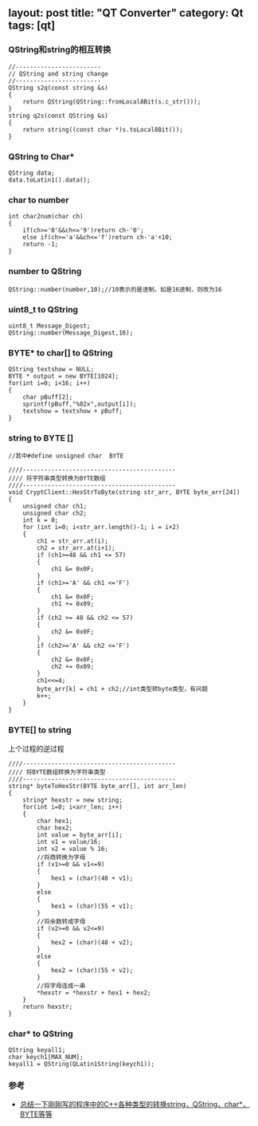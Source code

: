 layout: post
title: "QT Converter"
category: Qt
tags: [qt]
---

### QString和string的相互转换

	//------------------------
	// QString and string change
	//------------------------
	QString s2q(const string &s)
	{
		return QString(QString::fromLocal8Bit(s.c_str()));
	}
	string q2s(const QString &s)
	{
		return string((const char *)s.toLocal8Bit());
	}

<!-- more -->

### QString to Char*

	QString data;
	data.toLatin1().data();

### char to number

	int char2num(char ch)
	{
		if(ch>='0'&&ch<='9')return ch-'0';
		else if(ch>='a'&&ch<='f')return ch-'a'+10;
		return -1;
	}

### number to QString

	QString::number(number,10);//10表示的是进制，如是16进制，则改为16

### uint8_t to QString

	uint8_t Message_Digest; 
	QString::number(Message_Digest,16);

### BYTE* to char[] to QString

	QString textshow = NULL;
	BYTE * output = new BYTE[1024];
	for(int i=0; i<16; i++)
	{
		char pBuff[2];
		sprintf(pBuff,"%02x",output[i]);
		textshow = textshow + pBuff;
	}

### string to BYTE []

	//其中#define unsigned char  BYTE

	////-------------------------------------------
	//// 将字符串类型转换为BYTE数组
	////-------------------------------------------
	void CryptClient::HexStrToByte(string str_arr, BYTE byte_arr[24])
	{
		unsigned char ch1;
		unsigned char ch2;
		int k = 0;
		for (int i=0; i<str_arr.length()-1; i = i+2)
		{
			ch1 = str_arr.at(i);
			ch2 = str_arr.at(i+1);
			if (ch1>=48 && ch1 <= 57)
			{
				ch1 &= 0x0F;
			}
			if (ch1>='A' && ch1 <='F')
			{
				ch1 &= 0x0F;
				ch1 += 0x09;
			}
			if (ch2 >= 48 && ch2 <= 57)
			{
				ch2 &= 0x0F;
			}
			if (ch2>='A' && ch2 <='F')
			{
				ch2 &= 0x0F;
				ch2 += 0x09;
			}
			ch1<<=4;
			byte_arr[k] = ch1 + ch2;//int类型转byte类型，有问题
			k++;
		}
	}

### BYTE[] to string

上个过程的逆过程

	////-------------------------------------------
	//// 将BYTE数组转换为字符串类型
	////-------------------------------------------
	string* byteToHexStr(BYTE byte_arr[], int arr_len)
	{
		string* hexstr = new string;
		for(int i=0; i<arr_len; i++)
		{
			char hex1;
			char hex2;
			int value = byte_arr[i];
			int v1 = value/16;
			int v2 = value % 16;
			//将商转换为字母
			if (v1>=0 && v1<=9)
			{
				hex1 = (char)(48 + v1);
			}
			else
			{
				hex1 = (char)(55 + v1);
			}
			//将余数转成字母
			if (v2>=0 && v2<=9)
			{
				hex2 = (char)(48 + v2);
			}
			else
			{
				hex2 = (char)(55 + v2);
			}
			//将字母连成一串
			*hexstr = *hexstr + hex1 + hex2;
		}
		return hexstr;
	}

### char* to QString

	QString keyall1;
	char keych1[MAX_NUM];
	keyall1 = QString(QLatin1String(keych1));

### 参考

- [总结一下刚刚写的程序中的C++各种类型的转换string，QString，char*， BYTE等等](http://blog.csdn.net/zmb2011/article/details/6293587)